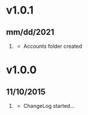 # v1.0.1
## mm/dd/2021

1. [](#bugfix)
    * Accounts folder created

# v1.0.0
## 11/10/2015

1. [](#new)
    * ChangeLog started...
